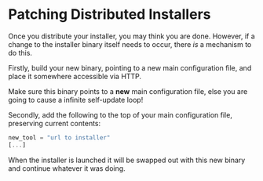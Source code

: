 # Patching Distributed Installers

Once you distribute your installer, you may think you are done. However, if a change to the installer binary itself needs to occur, there _is_ a mechanism to do this.

Firstly, build your new binary, pointing to a new main configuration file, and place it somewhere accessible via HTTP.

Make sure this binary points to a **new** main configuration file, else you are going to cause a infinite self-update loop!

Secondly, add the following to the top of your main configuration file, preserving current contents:

```javascript
new_tool = "url to installer"
[...]
```

When the installer is launched it will be swapped out with this new binary and continue whatever it was doing.
